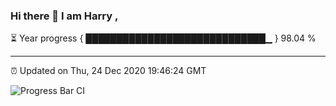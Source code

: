 ### Hi there 👋 I am Harry , 

⏳ Year progress { █████████████████████████████▁ } 98.04 %

---

⏰ Updated on Thu, 24 Dec 2020 19:46:24 GMT

![Progress Bar CI](https://github.com/duykhang68/duykhang68/workflows/Progress%20Bar%20CI/badge.svg)
